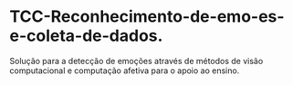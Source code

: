# TCC-Reconhecimento-de-emo-es-e-coleta-de-dados.
Solução para a detecção de emoções através de métodos de visão computacional e computação afetiva para o apoio ao ensino.
